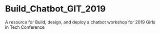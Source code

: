# Build_Chatbot_GIT_2019
A resource for Build, design, and deploy a chatbot workshop for 2019 Girls in Tech Conference
